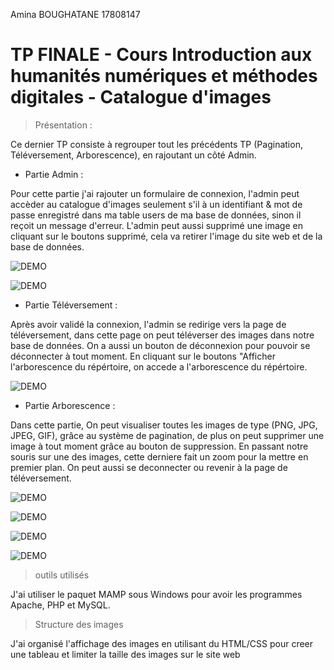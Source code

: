 Amina BOUGHATANE 17808147

# TP FINALE - Cours Introduction aux  humanités numériques et méthodes digitales -  Catalogue d'images


> Présentation :

Ce dernier TP consiste à regrouper tout les précédents TP (Pagination, Téléversement, Arborescence), en rajoutant un côté Admin.
* Partie Admin :

Pour cette partie j'ai rajouter un formulaire de connexion, l'admin peut accèder au catalogue d'images seulement s'il à un identifiant & mot de passe enregistré dans ma table users de ma base de données, sinon il reçoit un message d'erreur.
L'admin peut aussi supprimé une image en cliquant sur le boutons supprimé, cela va retirer l'image du site web et de la base de données.

![DEMO](https://github.com/aboughatane/TP3_HYPERMEDIA/blob/main/Capture/connexion.PNG) 


![DEMO](https://github.com/aboughatane/TP3_HYPERMEDIA/blob/main/Capture/connexionError.PNG)


* Partie Téléversement :

Après avoir validé la connexion, l'admin se redirige vers la page de téléversement, dans cette page on peut téléverser des images dans notre base de données.
On a aussi un bouton de déconnexion pour pouvoir se déconnecter à tout moment.
En cliquant sur le boutons "Afficher l'arborescence du répértoire, on accede a l'arborescence du répértoire.

 ![DEMO](https://github.com/aboughatane/TP3_HYPERMEDIA/blob/main/Capture/accueil.PNG) 


* Partie Arborescence :


Dans cette partie, On peut visualiser toutes les images de type (PNG, JPG, JPEG, GIF), grâce au système de pagination, de plus on peut supprimer une image à tout moment grâce au bouton de suppression.
En passant notre souris sur une des images, cette derniere fait un zoom pour la mettre en premier plan.
On peut aussi se deconnecter ou revenir à la page de téléversement.

![DEMO](https://github.com/aboughatane/TP3_HYPERMEDIA/blob/main/Capture/catalogue1.PNG) 

![DEMO](https://github.com/aboughatane/TP3_HYPERMEDIA/blob/main/Capture/catalogue2.png) 



![DEMO](https://github.com/aboughatane/TP3_HYPERMEDIA/blob/main/Capture/suppression1.PNG) 

![DEMO](https://github.com/aboughatane/TP3_HYPERMEDIA/blob/main/Capture/suppression2.PNG)



> outils utilisés 

J'ai utiliser le paquet MAMP sous Windows pour avoir les programmes Apache, PHP et MySQL.


> Structure des images 

J'ai organisé l'affichage des images en utilisant du HTML/CSS pour creer une tableau et limiter la taille des images sur le site web
